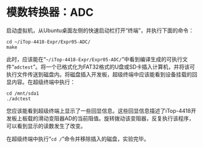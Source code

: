 # 模数转换器：ADC

启动虚拟机，从Ubuntu桌面左侧的快速启动栏打开“终端”，并执行下面的命令：

```
cd ~/iTop-4418-Expr/Expr05-ADC/
make
```

此时，应该能在“`~/iTop-4418-Expr/Expr05-ADC/`”中看到编译生成的可执行文件“`adctest`”。将一个已格式化为FAT32格式的U盘或SD卡插入计算机，并将该可执行文件传送到磁盘内。将磁盘插入开发板，超级终端中应该能看到设备挂载的回显内容。在超级终端中执行：

```
cd /mnt/sda1
./adctest
```

您应该能看到超级终端上显示了一些回显信息。这些回显信息描述了iTop-4418开发板上板载的滑动变阻器AD的当前阻值。旋转拨动该变阻器，反复执行该程序，可以看到显示的读数发生了改变。

在超级终端中执行“`cd /`”命令并移除插入的磁盘，实验完毕。